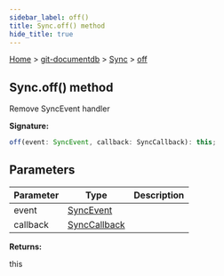 ```yaml
---
sidebar_label: off()
title: Sync.off() method
hide_title: true
---
```


[Home](./index.md) &gt; [git-documentdb](./git-documentdb.md) &gt; [Sync](./git-documentdb.sync.md) &gt; [off](./git-documentdb.sync.off.md)

## Sync.off() method

Remove SyncEvent handler

<b>Signature:</b>

```typescript
off(event: SyncEvent, callback: SyncCallback): this;
```

## Parameters

|  Parameter | Type | Description |
|  --- | --- | --- |
|  event | [SyncEvent](./git-documentdb.syncevent.md) |  |
|  callback | [SyncCallback](./git-documentdb.synccallback.md) |  |

<b>Returns:</b>

this

